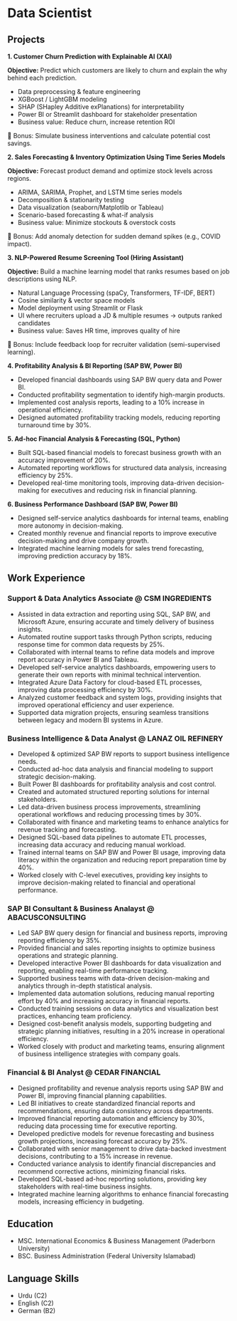 # Data Scientist

## Projects
**1. Customer Churn Prediction with Explainable AI (XAI)**

**Objective:** Predict which customers are likely to churn and explain the why behind each prediction.

- Data preprocessing & feature engineering
- XGBoost / LightGBM modeling
- SHAP (SHapley Additive exPlanations) for interpretability
- Power BI or Streamlit dashboard for stakeholder presentation
- Business value: Reduce churn, increase retention ROI

🧠 Bonus: Simulate business interventions and calculate potential cost savings.

**2. Sales Forecasting & Inventory Optimization Using Time Series Models**

**Objective:** Forecast product demand and optimize stock levels across regions.

- ARIMA, SARIMA, Prophet, and LSTM time series models
- Decomposition & stationarity testing
- Data visualization (seaborn/Matplotlib or Tableau)
- Scenario-based forecasting & what-if analysis
- Business value: Minimize stockouts & overstock costs

🧠 Bonus: Add anomaly detection for sudden demand spikes (e.g., COVID impact).

**3. NLP-Powered Resume Screening Tool (Hiring Assistant)**

**Objective:** Build a machine learning model that ranks resumes based on job descriptions using NLP.

- Natural Language Processing (spaCy, Transformers, TF-IDF, BERT)
- Cosine similarity & vector space models
- Model deployment using Streamlit or Flask
- UI where recruiters upload a JD & multiple resumes → outputs ranked candidates
- Business value: Saves HR time, improves quality of hire

🧠 Bonus: Include feedback loop for recruiter validation (semi-supervised learning).

**4. Profitability Analysis & BI Reporting (SAP BW, Power BI)**
- Developed financial dashboards using SAP BW query data and Power BI.
- Conducted profitability segmentation to identify high-margin products.
- Implemented cost analysis reports, leading to a 10% increase in operational efficiency.
- Designed automated profitability tracking models, reducing reporting turnaround time by 30%.

**5. Ad-hoc Financial Analysis & Forecasting (SQL, Python)** 
- Built SQL-based financial models to forecast business growth with an accuracy improvement of 20%.
- Automated reporting workflows for structured data analysis, increasing efficiency by 25%.
- Developed real-time monitoring tools, improving data-driven decision-making for executives and reducing risk
in financial planning.

**6. Business Performance Dashboard (SAP BW, Power BI)**  
- Designed self-service analytics dashboards for internal teams, enabling more autonomy in decision-making.
- Created monthly revenue and financial reports to improve executive decision-making and drive company
growth.
- Integrated machine learning models for sales trend forecasting, improving prediction accuracy by 18%.

## Work Experience

### Support & Data Analytics Associate @ CSM INGREDIENTS
- Assisted in data extraction and reporting using SQL, SAP BW, and Microsoft Azure, ensuring accurate and
timely delivery of business insights.
- Automated routine support tasks through Python scripts, reducing response time for common data requests
by 25%.
- Collaborated with internal teams to refine data models and improve report accuracy in Power BI and Tableau.
- Developed self-service analytics dashboards, empowering users to generate their own reports with minimal
technical intervention.
- Integrated Azure Data Factory for cloud-based ETL processes, improving data processing efficiency by 30%.
- Analyzed customer feedback and system logs, providing insights that improved operational efficiency and
user experience.
- Supported data migration projects, ensuring seamless transitions between legacy and modern BI systems in
Azure.

### Business Intelligence & Data Analyst @ LANAZ OIL REFINERY
- Developed & optimized SAP BW reports to support business intelligence needs.
- Conducted ad-hoc data analysis and financial modeling to support strategic decision-making.
- Built Power BI dashboards for profitability analysis and cost control.
- Created and automated structured reporting solutions for internal stakeholders.
- Led data-driven business process improvements, streamlining operational workflows and reducing
processing times by 30%.
- Collaborated with finance and marketing teams to enhance analytics for revenue tracking and forecasting.
- Designed SQL-based data pipelines to automate ETL processes, increasing data accuracy and reducing manual
workload.
- Trained internal teams on SAP BW and Power BI usage, improving data literacy within the organization and
reducing report preparation time by 40%.
- Worked closely with C-level executives, providing key insights to improve decision-making related to financial
and operational performance.

### SAP BI Consultant & Business Analayst @ ABACUSCONSULTING
- Led SAP BW query design for financial and business reports, improving reporting efficiency by 35%.
- Provided financial and sales reporting insights to optimize business operations and strategic planning.
- Developed interactive Power BI dashboards for data visualization and reporting, enabling real-time
performance tracking.
- Supported business teams with data-driven decision-making and analytics through in-depth statistical
analysis.
- Implemented data automation solutions, reducing manual reporting effort by 40% and increasing accuracy in
financial reports.
- Conducted training sessions on data analytics and visualization best practices, enhancing team proficiency.
- Designed cost-benefit analysis models, supporting budgeting and strategic planning initiatives, resulting in a
20% increase in operational efficiency.
- Worked closely with product and marketing teams, ensuring alignment of business intelligence strategies
with company goals.

### Financial & BI Analyst @ CEDAR FINANCIAL
- Designed profitability and revenue analysis reports using SAP BW and Power BI, improving financial planning
capabilities.
- Led BI initiatives to create standardized financial reports and recommendations, ensuring data consistency
across departments.
- Improved financial reporting automation and efficiency by 30%, reducing data processing time for executive
reporting.
- Developed predictive models for revenue forecasting and business growth projections, increasing forecast
accuracy by 25%.
- Collaborated with senior management to drive data-backed investment decisions, contributing to a 15%
increase in revenue.
- Conducted variance analysis to identify financial discrepancies and recommend corrective actions, minimizing
financial risks.
- Developed SQL-based ad-hoc reporting solutions, providing key stakeholders with real-time business insights.
- Integrated machine learning algorithms to enhance financial forecasting models, increasing efficiency in
budgeting.

## Education
- MSC. International Economics & Business Management (Paderborn University)
- BSC. Business Administration (Federal University Islamabad)

## Language Skills
- Urdu (C2)
- English (C2)
- German (B2)
